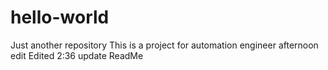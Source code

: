 # hello-world
Just another repository
This is a project for automation engineer
afternoon edit
Edited 2:36 update ReadMe
